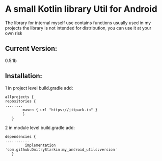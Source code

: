 # A small Kotlin library Util for Android

The library for internal myself use
contains functions usually used in my projects
the library is not intended for distribution, you can use it at your own risk


## Current Version:

0.5.1b

## Installation:

1 in project level build.gradle add:
```
allprojects {
repositories {
........
        maven { url "https://jitpack.io" }
        }
   }
```

2 in module level build.gradle add:
```
dependencies {
...........
         implementation 'com.github.DmitryStarkin:my_android_utils:version'
   }
```

